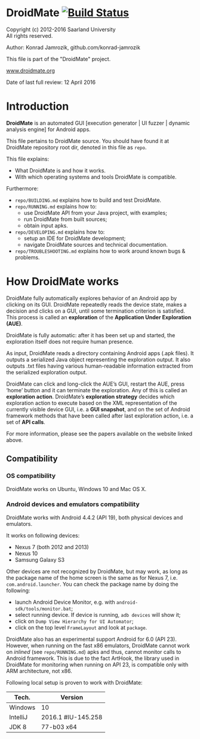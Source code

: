 # DroidMate [![Build Status](https://travis-ci.org/konrad-jamrozik/droidmate.svg?branch=master)](https://travis-ci.org/konrad-jamrozik/droidmate)
  
  Copyright (c) 2012-2016 Saarland University  
  All rights reserved.

  Author: Konrad Jamrozik, github.com/konrad-jamrozik
  
  This file is part of the "DroidMate" project.

  www.droidmate.org

  Date of last full review: 12 April 2016

# Introduction #

**DroidMate** is an automated GUI [execution generator | UI fuzzer | dynamic analysis engine] for Android apps.

This file pertains to DroidMate source. You should have found it at DroidMate
repository root dir, denoted in this file as `repo`.

This file explains:

- What DroidMate is and how it works.
- With which operating systems and tools DroidMate is compatible.

Furthermore:

- `repo/BUILDING.md` explains how to build and test DroidMate.
- `repo/RUNNING.md` explains how to:
  - use DroidMate API from your Java project, with examples;
  - run DroidMate from built sources; 
  - obtain input apks.
- `repo/DEVELOPING.md` explains how to: 
  - setup an IDE for DroidMate development;
  - navigate DroidMate sources and technical documentation.
- `repo/TROUBLESHOOTING.md` explains how to work around known bugs & problems.

# How DroidMate works #

DroidMate fully automatically explores behavior of an Android app by clicking on its GUI. DroidMate repeatedly reads the device state, makes a decision and clicks on a GUI, until some termination criterion is satisfied. This process is called an **exploration** of the **Application Under Exploration (AUE)**.

DroidMate is fully automatic: after it has been set up and started, the exploration itself does not require human presence.

As input, DroidMate reads a directory containing Android apps (.apk files). It outputs a serialized Java object representing the exploration output. It also outputs .txt files having various human-readable information extracted from the serialized exploration output.

DroidMate can click and long-click the AUE’s GUI, restart the AUE,  press ‘home’ button and  it can terminate the exploration. Any of this is called an **exploration action**. DroidMate’s **exploration strategy** decides which exploration action to execute based on the XML representation of the currently visible device GUI, i.e. a **GUI snapshot**, and on the set of Android framework methods that have been called after last exploration action, i.e. a set of **API calls**.

For more information, please see the papers available on the website linked above.


## Compatibility ##
### OS compatibility ###

DroidMate works on Ubuntu, Windows 10 and Mac OS X.
 
### Android devices and emulators compatibility ###

DroidMate works with Android 4.4.2 (API 19), both physical devices and emulators. 

It works on following devices:

* Nexus 7 (both 2012 and 2013) 
* Nexus 10 
* Samsung Galaxy S3

Other devices are not recognized by DroidMate, but may work, as long as the package name of the home screen is the same 
as for Nexus 7, i.e. `com.android.launcher`. You can check the package name by doing the following:

* launch Android Device Monitor, e.g. with `android-sdk/tools/monitor.bat`; 
* select running device. If device is running, `adb devices` will show it;
* click on `Dump View Hierarchy for UI Automator`;
* click on the top level `FrameLayout` and look at `package`.

DroidMate also has an experimental support Android for 6.0 (API 23). However, when running on the fast x86 emulators, DroidMate
 cannot work on _inlined_ (see `repo/RUNNING.md`) apks and thus, cannot monitor calls to Android framework. This is due to the fact ArtHook, the library
 used in DroidMate for monitoring when running on API 23, is compatible only with ARM architecture, not x86.

Following local setup is proven to work with DroidMate:

| Tech. | Version |
| ----- | ------- |
| Windows  | 10 |
| IntelliJ | 2016.1 #IU-145.258 |
| JDK 8    | 77-b03 x64 |

